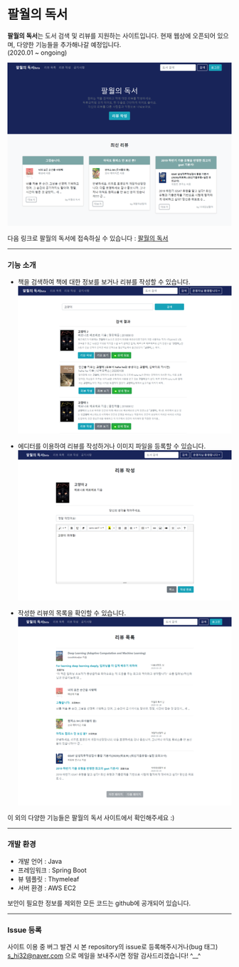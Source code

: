 # 팔월의 독서
**팔월의 독서**는 도서 검색 및 리뷰를 지원하는 사이트입니다. 현재 웹상에 오픈되어 있으며, 다양한 기능들을 추가해나갈 예정입니다.  
(2020.01 ~ ongoing)

![main_img](/image/main_img.png)

다음 링크로 팔월의 독서에 접속하실 수 있습니다 : [팔월의 독서](http://ec2-3-34-12-151.ap-northeast-2.compute.amazonaws.com)

<hr/>

### 기능 소개
- 책을 검색하여 책에 대한 정보를 보거나 리뷰를 작성할 수 있습니다.<br>
![search_book_img.png](/image/search_book_img.png)

- 에디터를 이용하여 리뷰를 작성하거나 이미지 파일을 등록할 수 있습니다.<br>
![postsWrite_img](/image/postsWrite_img.png)

- 작성한 리뷰의 목록을 확인할 수 있습니다.<br>
![posts_img](/image/posts_img.png)

이 외의 다양한 기능들은 팔월의 독서 사이트에서 확인해주세요 :)

<hr/>

### 개발 환경
- 개발 언어 : Java
- 프레임워크 : Spring Boot
- 뷰 템플릿 : Thymeleaf
- 서버 환경 : AWS EC2

보안이 필요한 정보를 제외한 모든 코드는 github에 공개되어 있습니다.

<hr/>

### Issue 등록
사이트 이용 중 버그 발견 시 본 repository의 issue로 등록해주시거나(bug 태그) s_hi32@naver.com 으로 메일을 보내주시면 정말 감사드리겠습니다! ^__^